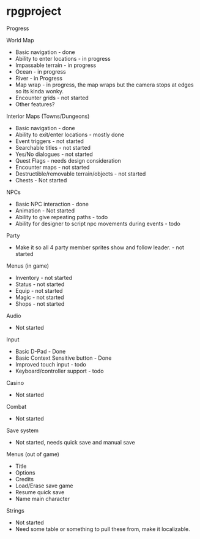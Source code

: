 rpgproject
==========

Progress

World Map
* Basic navigation - done
* Ability to enter locations - in progress
* Impassable terrain - in progress
* Ocean - in progress
* River - in Progress
* Map wrap - in progress, the map wraps but the camera stops at edges so its kinda wonky.
* Encounter grids - not started
* Other features?

Interior Maps (Towns/Dungeons)
* Basic navigation - done
* Ability to exit/enter locations - mostly done
* Event triggers - not started
* Searchable titles - not started
* Yes/No dialogues - not started
* Quest Flags - needs design consideration
* Encounter maps - not started
* Destructible/removable terrain/objects - not started
* Chests - Not started

NPCs
* Basic NPC interaction - done
* Animation - Not started
* Ability to give repeating paths - todo
* Ability for designer to script npc movements during events - todo 

Party
* Make it so all 4 party member sprites show and follow leader. - not started

Menus (in game)
* Inventory - not started
* Status - not started
* Equip - not started
* Magic - not started
* Shops - not started

Audio
* Not started

Input
* Basic D-Pad - Done
* Basic Context Sensitive button - Done
* Improved touch input - todo
* Keyboard/controller support - todo

Casino
* Not started

Combat
* Not started

Save system
* Not started, needs quick save and manual save

Menus (out of game)
* Title
* Options
* Credits
* Load/Erase save game
* Resume quick save
* Name main character

Strings
* Not started
* Need some table or something to pull these from, make it localizable.